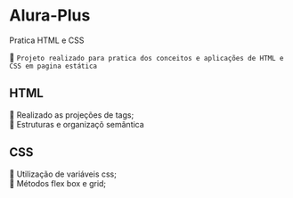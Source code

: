 # Alura-Plus
Pratica HTML e CSS

:pushpin: `Projeto realizado para pratica dos conceitos e aplicações de HTML e CSS em pagina estática`

<h2>HTML</h2>

:wrench: Realizado as projeções de tags;
<br>
:wrench: Estruturas e organizaçõ semântica

<h2>CSS</h2>

:wrench: Utilização de variáveis css;
<br>
:wrench: Métodos flex box e grid;
